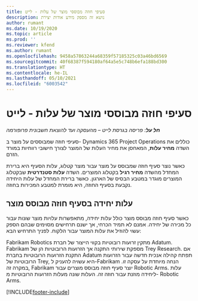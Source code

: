 ```yaml
---
title: סעיפי חוזה מבוססי מוצר של עלות - לייט
description: נושא זה מספק מידע אודות יצירת
author: rumant
ms.date: 10/19/2020
ms.topic: article
ms.prod: ''
ms.reviewer: kfend
ms.author: rumant
ms.openlocfilehash: 9458a57863244a68359f57185325c03a46bd6569
ms.sourcegitcommit: 40f68387f594180af64a5e5c748b6efa188bd300
ms.translationtype: HT
ms.contentlocale: he-IL
ms.lasthandoff: 05/10/2021
ms.locfileid: "6003542"
---
```

# <a name="cost-product-based-contract-lines---lite"></a>סעיפי חוזה מבוססי מוצר של עלות - לייט

_**חל על**: פריסה בגרסת לייט – מהעסקה ועד להוצאת חשבונית פרופורמה_


סעיפי חוזה שמבוססים על מוצר ב- Dynamics 365 Project Operations כוללים את השדה **מחיר עלות**, המאחסן את מחיר העלות של המוצר לצורך חישובי רווחיות במורד הזרם.

כאשר נוצר סעיף חוזה שמבוסס על מוצר עבור מוצר קטלוג, עלות הסעיף היא ברירת המחדל מהשדה **מחיר רגיל** בקטלוג המוצרים. השדה **עלות סטנדרטית** שבקטלוג המוצרים מוגדר במטבע הבסיס של הארגון. כאשר ברירת המחדל של עלות היחידה נקבעת בסעיף החוזה, היא מומרת למטבע המכירות בחוזה.

## <a name="unit-cost-on-a-product-based-contract-line"></a>עלות יחידה בסעיף חוזה מבוסס מוצר

כאשר סעיף חוזה מבוסס מוצר כולל עלות יחידה, מתאפשרות עלויות מוצר שונות עבור כל מכירה של יחידה. אמנם לא תמיד הכרחי, אך ישנם תרחישים מסוימים שבהם הספק עשוי להוזיל את עלות המוצר עבור הלקוח. לפניך התרחיש הבא:

Fabrikam Robotics מתקין זרועות רובוטיות בקווי הייצור של חברת Adatum. Fabrikam מספקת שירותי התקנה אך הזרועות הרובוטיות הן של Trey Research. אם התקנת הזרועות הרובוטיות בחברת Adatum תפתח קהילה אנכית חדשה עבור הזרועות הרובוטיות של Trey, היא עשויה להעניק ל-Fabrikam הנחה מיוחדת על עסקה זו. במקרה זה, Fabrikam יוצר סעיף חוזה מבוסס מוצרים עבור Robotic Arms. עלות ליחידה מוזנת עבור חוזה זה. העלות שונה מעלות הזרועות הרובוטיות מ- Robotic Arms.


[!INCLUDE[footer-include](../../includes/footer-banner.md)]